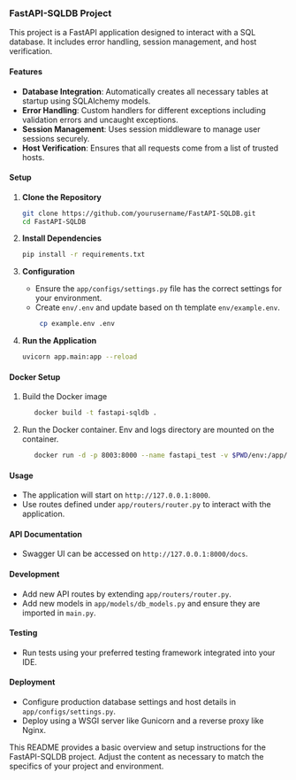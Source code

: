 ### FastAPI-SQLDB Project

This project is a FastAPI application designed to interact with a SQL database. It includes error handling, session
management, and host verification.

#### Features

- **Database Integration**: Automatically creates all necessary tables at startup using SQLAlchemy models.
- **Error Handling**: Custom handlers for different exceptions including validation errors and uncaught exceptions.
- **Session Management**: Uses session middleware to manage user sessions securely.
- **Host Verification**: Ensures that all requests come from a list of trusted hosts.

#### Setup

1. **Clone the Repository**
   ```bash
   git clone https://github.com/yourusername/FastAPI-SQLDB.git
   cd FastAPI-SQLDB
   ```

2. **Install Dependencies**
   ```bash
   pip install -r requirements.txt
   ```

3. **Configuration**
    - Ensure the `app/configs/settings.py` file has the correct settings for your environment.
    - Create `env/.env` and update based on th template  `env/example.env`.
         ```bash
          cp example.env .env
        ```

4. **Run the Application**
   ```bash
   uvicorn app.main:app --reload
   ```

#### Docker Setup

1. Build the Docker image
   ```bash
      docker build -t fastapi-sqldb .
      ```
2. Run the Docker container. Env and logs directory are mounted on the container.
   ```bash
      docker run -d -p 8003:8000 --name fastapi_test -v $PWD/env:/app/env -v $PWD/logs:/app/logs --restart unless-stopped fastapi-sqldb:latest
      ```

#### Usage

- The application will start on `http://127.0.0.1:8000`.
- Use routes defined under `app/routers/router.py` to interact with the application.

#### API Documentation

- Swagger UI can be accessed on `http://127.0.0.1:8000/docs`.

#### Development

- Add new API routes by extending `app/routers/router.py`.
- Add new models in `app/models/db_models.py` and ensure they are imported in `main.py`.

#### Testing

- Run tests using your preferred testing framework integrated into your IDE.

#### Deployment

- Configure production database settings and host details in `app/configs/settings.py`.
- Deploy using a WSGI server like Gunicorn and a reverse proxy like Nginx.

This README provides a basic overview and setup instructions for the FastAPI-SQLDB project. Adjust the content as
necessary to match the specifics of your project and environment.